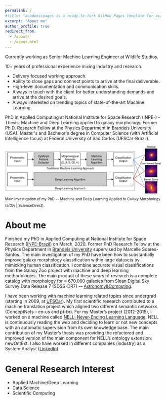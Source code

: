 ```yaml
---
permalink: /
#title: "academicpages is a ready-to-fork GitHub Pages template for academic personal websites"
excerpt: "About me"
author_profile: true
redirect_from: 
  - /about/
  - /about.html
---
```


Currently working as Senior Machine Learning Engineer at Wildlife Studios.

10+ years of professional experience mixing industry and research.
- Delivery focused working approach.
- Ability to close gaps and connect points to arrive at the final deliverable.
- High-level documentation and communication skills.
- Always in touch with the client for better understanding demands and arrive at the desired goals.
- Always interested on trending topics of state-of-the-art Machine Learning.

PhD in Applied Computing at National Institute for Space Research (INPE-) - Thesis: Machine and Deep Learning applied to galaxy morphology.
Former Ph.D. Research Fellow at the Physics Department in Brandeis University (USA).
Master's and Bachelor's degree in Computer Science (with Artificial Intelligence focus) at Federal University of São Carlos (UFSCar-Brazil).

![research](../images/research2.jpg) <sub>Main investigation of my PhD -- Machine and Deep Learning Applied to Galaxy Morphology ([arXiv](https://arxiv.org/abs/1901.07047) | [ScienceDirect](https://www.sciencedirect.com/science/article/pii/S2213133719300757)).</sub>

About me
======

Finished my PhD in Applied Computing at National Institute for Space Research ([INPE-Brazil](http://www.inpe.br/)) on March, 2020. Former PhD Research Fellow at the Physics Department in [Brandeis University](https://www.brandeis.edu/) supervised by Marcelle Soares-Santos. The main investigation of my PhD have been how to substantially improve galaxy morphology classification within large datasets by mimicking human classification. I combine accurate visual classifications from the Galaxy Zoo project with machine and deep learning methodologies. The main product of these years of research is a complete catalog with morphology for ≈ 670.000 galaxies from Sloan Digital Sky Survey Data Release 7 (SDSS-DR7) -– [Astronomy&Computing](https://doi.org/10.1016/j.ascom.2019.100334).

I have been working with machine learning related topics since undergrad (starting in 2009, at [UFSCar](https://www2.ufscar.br/foreign-visitor/about-ufscar)). My first scientific research contributed to a machine translation project which aligned two different semantic networks (ConceptNets – en-us and pt-br). For my Master’s project (2012-2015), I worked on a machine called [NELL: Never-Ending Learning Language](https://rtw.ml.cmu.edu). NELL is continuously reading the web and deciding to learn or not new concepts with an automatic supervision from its own knowledge base. The main contribution of my Master’s thesis was providing the refactored and improved version of the main component for NELL’s ontology extension: newOntExt. I also have worked in different companies (industry) as a System Analyst ([LinkedIn](https://www.linkedin.com/in/paulobarchi)).

General Research Interest
======
- Applied Machine/Deep Learning 
- Data Science
- Scientific Computing
